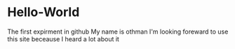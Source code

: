 # Hello-World
The first expirment in github
My name is othman
I'm looking foreward to use this site beceause I heard a lot about it
